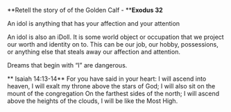 **Retell the story of of the Golden Calf - ****Exodus 32**

An idol is anything that has your affection and your attention

An idol is also an iDoll. It is some world object or occupation that we project our worth and identity on to. This can be our job, our hobby, possessions, or anything else that steals away our affection and attention.

Dreams that begin with “I” are dangerous.

** Isaiah 14:13-14**
For you have said in your heart:
I will ascend into heaven,
I will exalt my throne above the stars of God;
I will also sit on the mount of the congregation
On the farthest sides of the north;
I will ascend above the heights of the clouds,
I will be like the Most High.